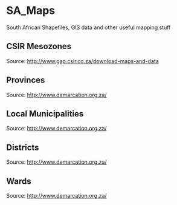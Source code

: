 SA_Maps
=======

South African Shapefiles, GIS data and other useful mapping stuff

CSIR Mesozones
--------------

Source: http://www.gap.csir.co.za/download-maps-and-data

Provinces
---------

Source: http://www.demarcation.org.za/

Local Municipalities
--------------------

Source: http://www.demarcation.org.za/

Districts
---------

Source: http://www.demarcation.org.za/

Wards
-----

Source: http://www.demarcation.org.za/